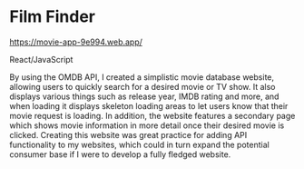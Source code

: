 # Film Finder

https://movie-app-9e994.web.app/

React/JavaScript

By using the OMDB API, I created a simplistic movie database website, allowing users to quickly search for a desired movie or TV show. It also displays various things such as release year, IMDB rating and more, and when loading it displays skeleton loading areas to let users know that their movie request is loading. In addition, the website features a secondary page which shows movie information in more detail once their desired movie is clicked. Creating this website was great practice for adding API functionality to my websites, which could in turn expand the potential consumer base if I were to develop a fully fledged website.
